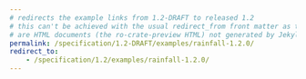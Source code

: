 ```yaml
---
# redirects the example links from 1.2-DRAFT to released 1.2
# this can't be achieved with the usual redirect_from front matter as the target pages 
# are HTML documents (the ro-crate-preview HTML) not generated by Jekyll.
permalink: /specification/1.2-DRAFT/examples/rainfall-1.2.0/
redirect_to:
    - /specification/1.2/examples/rainfall-1.2.0/
---
```

